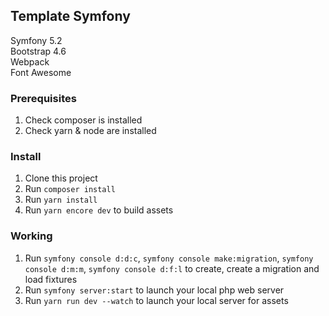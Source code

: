 ## Template Symfony

Symfony 5.2  
Bootstrap 4.6  
Webpack  
Font Awesome  

### Prerequisites

1. Check composer is installed
2. Check yarn & node are installed

### Install

1. Clone this project
2. Run `composer install`
3. Run `yarn install`
4. Run `yarn encore dev` to build assets

### Working

1. Run `symfony console d:d:c`, `symfony console make:migration`, `symfony console d:m:m`, `symfony console d:f:l` to create, create a migration and load fixtures
2. Run `symfony server:start` to launch your local php web server
3. Run `yarn run dev --watch` to launch your local server for assets
